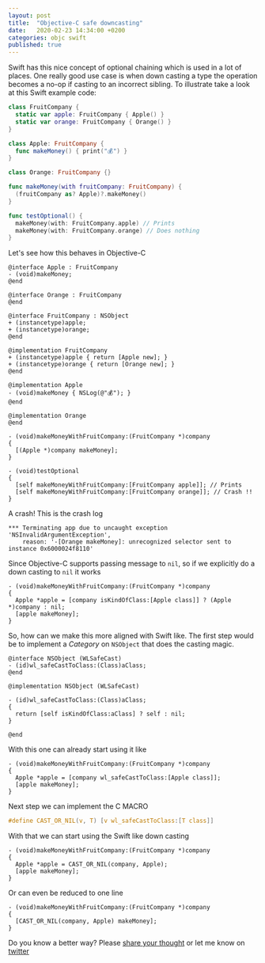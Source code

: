 ```yaml
---
layout: post
title:  "Objective-C safe downcasting"
date:   2020-02-23 14:34:00 +0200
categories: objc swift
published: true
---
```


Swift has this nice concept of optional chaining which is used in a lot of places. One really good use case is when down casting a type the operation becomes a no-op if casting to an incorrect sibling. To illustrate take a look at this Swift example code:

```swift
class FruitCompany {
  static var apple: FruitCompany { Apple() }
  static var orange: FruitCompany { Orange() }
}

class Apple: FruitCompany {
  func makeMoney() { print("💰") }
}

class Orange: FruitCompany {}

func makeMoney(with fruitCompany: FruitCompany) {
  (fruitCompany as? Apple)?.makeMoney()
}

func testOptional() {
  makeMoney(with: FruitCompany.apple) // Prints
  makeMoney(with: FruitCompany.orange) // Does nothing
}
```

Let's see how this behaves in Objective-C

```objc
@interface Apple : FruitCompany
- (void)makeMoney;
@end

@interface Orange : FruitCompany
@end

@interface FruitCompany : NSObject
+ (instancetype)apple;
+ (instancetype)orange;
@end

@implementation FruitCompany
+ (instancetype)apple { return [Apple new]; }
+ (instancetype)orange { return [Orange new]; }
@end

@implementation Apple
- (void)makeMoney { NSLog(@"💰"); }
@end

@implementation Orange
@end
```

```objc
- (void)makeMoneyWithFruitCompany:(FruitCompany *)company
{
  [(Apple *)company makeMoney];
}

- (void)testOptional
{
  [self makeMoneyWithFruitCompany:[FruitCompany apple]]; // Prints
  [self makeMoneyWithFruitCompany:[FruitCompany orange]]; // Crash !!
}
```

A crash! This is the crash log

```
*** Terminating app due to uncaught exception 'NSInvalidArgumentException', 
    reason: '-[Orange makeMoney]: unrecognized selector sent to instance 0x6000024f8110'
```

Since Objective-C supports passing message to `nil`, so if we explicitly do a down casting to `nil` it works

```objc
- (void)makeMoneyWithFruitCompany:(FruitCompany *)company
{
  Apple *apple = [company isKindOfClass:[Apple class]] ? (Apple *)company : nil;
  [apple makeMoney];
}
```

So, how can we make this more aligned with Swift like. The first step would be to implement a *Category* on `NSObject` that does the casting magic.

```objc
@interface NSObject (WLSafeCast)
- (id)wl_safeCastToClass:(Class)aClass;
@end

@implementation NSObject (WLSafeCast)

- (id)wl_safeCastToClass:(Class)aClass;
{
  return [self isKindOfClass:aClass] ? self : nil;
}

@end
```

With this one can already start using it like

```objc
- (void)makeMoneyWithFruitCompany:(FruitCompany *)company
{
  Apple *apple = [company wl_safeCastToClass:[Apple class]];
  [apple makeMoney];
}
```

Next step we can implement the C MACRO

```c
#define CAST_OR_NIL(v, T) [v wl_safeCastToClass:[T class]]
```

With that we can start using the Swift like down casting

```objc
- (void)makeMoneyWithFruitCompany:(FruitCompany *)company
{
  Apple *apple = CAST_OR_NIL(company, Apple);
  [apple makeMoney];
}
```

Or can even be reduced to one line

```objc
- (void)makeMoneyWithFruitCompany:(FruitCompany *)company
{
  [CAST_OR_NIL(company, Apple) makeMoney];
}
```

Do you know a better way? Please [share your thought](https://www.reddit.com/r/ObjectiveC/comments/f89xf5/objectivec_safe_downcasting/) or let me know on [twitter](https://twitter.com/chunkyguy)